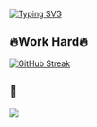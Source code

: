 
[![Typing SVG](https://readme-typing-svg.demolab.com?font=Fira+Code&duration=2500&pause=2000&color=AAF781&center=true&width=464&height=101&lines=%F0%9F%8C%B1Hyun+Su%2C+Android+Developer%F0%9F%8C%B1)](https://git.io/typing-svg)


## 🔥Work Hard🔥
[![GitHub Streak](https://streak-stats.demolab.com?user=KimHance&theme=merko&hide_border=true&border_radius=30&date_format=%5BY%20%5DM%20j)](https://git.io/streak-stats)


## 🤝
</a>
<a href="https://kimansu.medium.com">
  <img src="https://img.shields.io/badge/Blog-000000?style=flat-square&logo=Medium&logoColor=white&link=https://kimansu.medium.com"/>
</a>




